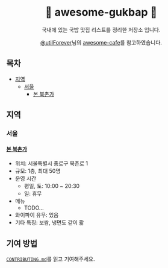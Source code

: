 <h1 align="center"><strong>🍲 awesome-gukbap 🍲</strong></h1>
<p align="center">국내에 있는 국밥 맛집 리스트를 정리한 저장소 입니다.</p>
<p align="center"><a href="https://github.com/utilForever">@utilForever</a>님의 <a href="https://github.com/utilForever/awesome-cafe">awesome-cafe</a>를 참고하였습니다.</p>

## 목차
- [지역](#지역)
  - [서울](#서울)
    - [본 북촌가](#본-북촌가)

## 지역

### 서울

#### [본 북촌가](https://naver.me/GwlnPVMg)
- 위치: 서울특별시 종로구 북촌로 1
- 규모: 1층, 최대 50명
- 운영 시간
  - 평일, 토: 10:00 ~ 20:30
  - 일: 휴무
- 메뉴
  - TODO...
- 와이파이 유무: 있음
- 기타 특징: 보쌈, 냉면도 같이 팖

## 기여 방법
[`CONTRIBUTING.md`](/CONTRIBUTING.md)를 읽고 기여해주세요.

